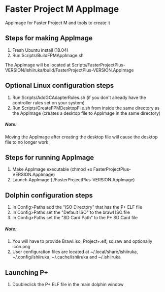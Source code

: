 # Faster Project M AppImage
AppImage for Faster Project M and tools to create it

## Steps for making AppImage
1) Fresh Ubuntu install (18.04)
2) Run Scripts/BuildFPMAppImage.sh

The AppImage will be located at Scripts/FasterProjectPlus-VERSION/Ishiiruka/build/FasterProjectPlus-VERSION.AppImage

## Optional Linux configuration steps
1) Run Scripts/AddGCAdapterRules.sh (if you don't already have the controller rules set on your system)
2) Run Scripts/CreateFPMDesktopFile.sh from inside the same directory as the AppImage (creates a desktop file to AppImage in the same directory)

##### Note:
Moving the AppImage after creating the desktop file will cause the desktop file to no longer work

## Steps for running AppImage
1) Make AppImage executable (chmod +x FasterProjectPlus-VERSION.AppImage)
2) Launch AppImage (./FasterProjectPlus-VERSION.AppImage)

## Dolphin configuration steps
1) In Config>Paths add the "ISO Directory" that has the P+ ELF file
2) In Config>Paths set the "Default ISO" to the brawl ISO file
3) In Config>Paths set the "SD Card Path" to the P+ SD Card file

##### Note:
1) You will have to provide Brawl.iso, Project+.elf, sd.raw and optionally icon.png
2) User configuration files are located at ~/.local/share/ishiiruka, ~/.config/ishiiruka, ~/.cache/ishiiruka and ~/.ishiiruka

## Launching P+
1) Doubleclick the P+ ELF file in the main dolphin window